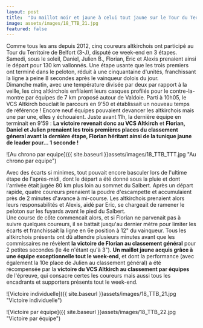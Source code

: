 ```yaml
---
layout: post
title:  "Du maillot noir et jaune à celui tout jaune sur le Tour du Territoire de Belfort !"
image: assets/images/18_TTB_21.jpg
featured: false
---
```


Comme tous les ans depuis 2012, cinq coureurs altkirchois ont participé au Tour du Territoire de Belfort (3-J), disputé ce week-end en 3 étapes. Samedi, sous le soleil, Daniel, Julien B., Florian, Eric et Alexis prenaient ainsi le départ pour 130 km vallonnés. Une étape usante que les trois premiers ont terminé dans le peloton, réduit à une cinquantaine d'unités, franchissant la ligne à peine 8 secondes après le vainqueur dolois du jour.  
Dimanche matin, avec une température divisée par deux par rapport à la veille, les cinq altkirchois enfilaient leurs casques profilés pour le contre-la-montre par équipes de 7 km proposé autour de Valdoie. Parti à 10h05, le VCS Altkirch bouclait le parcours en 9'50 et établissait un nouveau temps de référence ! Encore neuf équipes pouvaient devancer les altkirchois mais une par une, elles y échouaient. Juste avant 11h, la dernière équipe en terminait en 9'59 : **La victoire revenait donc au VCS Altkirch** et **Florian, Daniel et Julien prenaient les trois premières places du classement géneral avant la dernière étape, Florian héritant ainsi de la tunique jaune de leader pour... 1 seconde !**

![Au chrono par equipe]({{ site.baseurl }}assets/images/18_TTB_TTT.jpg "Au chrono par equipe")

Avec des écarts si minimes, tout pouvait encore basculer lors de l'ultime étape de l'après-midi, dont le départ a été donné sous la pluie et dont l'arrivée était jugée 80 km plus loin au sommet du Salbert. Après un départ rapide, quatre coureurs prenaient la poudre d'escampette et accumulaient près de 2 minutes d'avance à mi-course. Les altkirchois prenaient alors leurs responsabilités et Alexis, aidé par Eric, se chargeait de ramener le peloton sur les fuyards avant le pied du Salbert.  
Une course de côte commencait alors, et si Florian ne parvenait pas à suivre quelques coureurs, il se battait jusqu'au dernier mètre pour limiter les écarts et franchissait la ligne en 6e position à 12" du vainqueur. Tous les altkirchois présents ont dû attendre plusieurs minutes avant que les commissaires ne révèlent **la victoire de Florian au classement général** pour 2 petites secondes (le 4e n'étant qu'à 3"). **Un maillot jaune acquis grâce à une équipe exceptionnelle tout le week-end**, et dont la performance (avec également la 10e place de Julien au classement général) a été récompensée par la **victoire du VCS Altkirch au classement par équipes** de l'épreuve, qui consacre certes les coureurs mais aussi tous les encadrants et supporters présents tout le week-end.

![Victoire individuelle]({{ site.baseurl }}assets/images/18_TTB_21.jpg "Victoire individuelle")

![Victoire par équipe]({{ site.baseurl }}assets/images/18_TTB_22.jpg "Victoire par équipe")